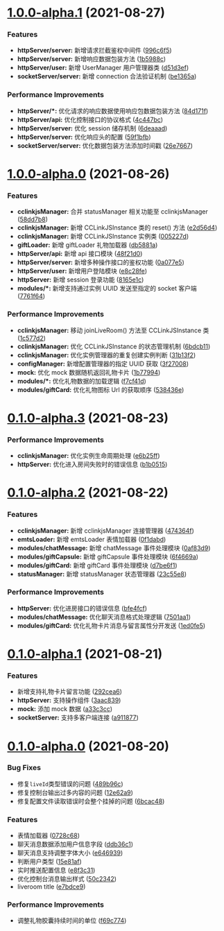 # [1.0.0-alpha.1](https://github.com/hhui64/livekun-server/compare/v1.0.0-alpha.0...v1.0.0-alpha.1) (2021-08-27)


### Features

* **httpServer/server:** 新增请求拦截鉴权中间件 ([996c6f5](https://github.com/hhui64/livekun-server/commit/996c6f56d20aa4f4d5a85c6ad6fb1297fc91d10a))
* **httpServer/server:** 新增响应数据包装方法 ([1b5988c](https://github.com/hhui64/livekun-server/commit/1b5988c0b4a3805a7c2645a1fda9feb6250dda62))
* **httpServer/user:** 新增 UserManager 用户管理器类 ([d51d3ef](https://github.com/hhui64/livekun-server/commit/d51d3efe8fc288ce15a4a35d9ad9410d88507a9e))
* **socketServer/server:** 新增 connection 合法验证机制 ([be1365a](https://github.com/hhui64/livekun-server/commit/be1365a723a952a9d6684b25f4c8a2ba9a5a583c))


### Performance Improvements

* **httpServer/*:** 优化请求的响应数据使用响应包数据包装方法 ([84d171f](https://github.com/hhui64/livekun-server/commit/84d171fe54c57b279c2157361ff391d1f6764d59))
* **httpServer/api:** 优化控制接口的协议格式 ([4c447bc](https://github.com/hhui64/livekun-server/commit/4c447bcc42766e4021d563f78a00af650943e521))
* **httpServer/server:** 优化 session 储存机制 ([6deaaad](https://github.com/hhui64/livekun-server/commit/6deaaad4f85d6a196ac3cea5c144143e83cd0b37))
* **httpServer/server:** 优化响应头的配置 ([59f1bfb](https://github.com/hhui64/livekun-server/commit/59f1bfb99338699b71c06536396b87559df61ec2))
* **socketServer/server:** 优化数据包装方法添加时间戳 ([26e7667](https://github.com/hhui64/livekun-server/commit/26e76672d141076ba11b18a6f5764c331a2c2f99))



# [1.0.0-alpha.0](https://github.com/hhui64/livekun-server/compare/v0.1.0-alpha.3...v1.0.0-alpha.0) (2021-08-26)


### Features

* **cclinkjsManager:** 合并 statusManager 相关功能至 cclinkjsManager ([58dd7b8](https://github.com/hhui64/livekun-server/commit/58dd7b88f61cb1c555a4fa365868a2f5513c4235))
* **cclinkjsManager:** 新增 CCLinkJSInstance 类的 reset() 方法 ([e2d56d4](https://github.com/hhui64/livekun-server/commit/e2d56d407a3a8c7a900031db951037738461b1d7))
* **cclinkjsManager:** 新增 CCLinkJSInstance 实例类 ([005227d](https://github.com/hhui64/livekun-server/commit/005227d73e24bef640a5f1fa7b47bedcd74c506b))
* **giftLoader:** 新增 giftLoader 礼物加载器 ([db5881a](https://github.com/hhui64/livekun-server/commit/db5881a2daefbe0f69d9a5a3a68be9e27bda8ac1))
* **httpServer/api:** 新增 api 接口模块 ([48f21d0](https://github.com/hhui64/livekun-server/commit/48f21d07f795e56b3be4814a9a3acf286bdeabf8))
* **httpServer/server:** 新增多种操作接口的鉴权功能 ([0a077e5](https://github.com/hhui64/livekun-server/commit/0a077e563b62e6eb0df326f948dc56ca10b06d1c))
* **httpServer/user:** 新增用户登陆模块 ([e8c28fe](https://github.com/hhui64/livekun-server/commit/e8c28feb56fcebbed22442889f916c65d94b184d))
* **httpServer:** 新增 session 登录功能 ([8165e1c](https://github.com/hhui64/livekun-server/commit/8165e1c408e6c60556b372c348aeee15934076d7))
* **modules/*:** 新增支持通过实例 UUID 发送至指定的 socket 客户端 ([7761f64](https://github.com/hhui64/livekun-server/commit/7761f64db70860a2577d302de89849cfdde61460))


### Performance Improvements

* **cclinkjsManager:** 移动 joinLiveRoom() 方法至 CCLinkJSInstance 类 ([1c577d2](https://github.com/hhui64/livekun-server/commit/1c577d2be4cc23aa79809fc9e346cf1e8bdc323d))
* **cclinkjsManager:** 优化 CCLinkJSInstance 的状态管理机制 ([6bdcb11](https://github.com/hhui64/livekun-server/commit/6bdcb110449fe251386da911d9466444a8ce8a90))
* **cclinkjsManager:** 优化实例管理器的重复创建实例判断 ([31b13f2](https://github.com/hhui64/livekun-server/commit/31b13f2a7271b6d0fd573a03abf4b6f561def6c4))
* **configManager:** 新增配置管理器的指定 UUID 获取 ([3f27008](https://github.com/hhui64/livekun-server/commit/3f27008d580a0de97eee9bf90bc89fe93a90b06d))
* **mock:** 优化 mock 数据随机返回礼物卡片 ([1b77994](https://github.com/hhui64/livekun-server/commit/1b77994523d570d4ac1459caee932d8f6ef1ccb9))
* **modules/*:** 优化礼物数据的加载逻辑 ([f7cf41d](https://github.com/hhui64/livekun-server/commit/f7cf41dbde2c4832a24a3dd0ab99d490af41c62f))
* **modules/giftCard:** 优化礼物图标 Url 的获取顺序 ([538436e](https://github.com/hhui64/livekun-server/commit/538436e266ca59fd6258ee643064d3ec963edc0c))



# [0.1.0-alpha.3](https://github.com/hhui64/livekun-server/compare/v0.1.0-alpha.2...v0.1.0-alpha.3) (2021-08-23)


### Performance Improvements

* **cclinkjsManager:** 优化实例生命周期处理 ([e6b25ff](https://github.com/hhui64/livekun-server/commit/e6b25ff575427a58295bf03a432e1966a1fe4955))
* **httpServer:** 优化进入房间失败时的错误信息 ([b1b0515](https://github.com/hhui64/livekun-server/commit/b1b05152d24ef1e442db613616e808880dd59dba))



# [0.1.0-alpha.2](https://github.com/hhui64/livekun-server/compare/v0.1.0-alpha.1...v0.1.0-alpha.2) (2021-08-22)


### Features

* **cclinkjsManager:** 新增 cclinkjsManager 连接管理器 ([474364f](https://github.com/hhui64/livekun-server/commit/474364fb1357cdcfdd97af454ccc7118f2f14f82))
* **emtsLoader:** 新增 emtsLoader 表情加载器 ([0f1dabd](https://github.com/hhui64/livekun-server/commit/0f1dabdfbbaa52822c1d12b4b882902af809ec23))
* **modules/chatMessage:** 新增 chatMessage 事件处理模块 ([0af83d9](https://github.com/hhui64/livekun-server/commit/0af83d920680ad46152ae892fb14703b45f484c4))
* **modules/giftCapsule:** 新增 giftCapsule 事件处理模块 ([6f4669a](https://github.com/hhui64/livekun-server/commit/6f4669aead85224c4becde324f42fcf2120ca046))
* **modules/giftCard:** 新增 giftCard 事件处理模块 ([d7be6f1](https://github.com/hhui64/livekun-server/commit/d7be6f1dcfcb08d1d74de9943f64182ab7be3957))
* **statusManager:** 新增 statusManager 状态管理器 ([23c55e8](https://github.com/hhui64/livekun-server/commit/23c55e87683a33034fbd5e9cda9f3db8d8b7753c))


### Performance Improvements

* **httpServer:** 优化进房接口的错误信息 ([bfe4fcf](https://github.com/hhui64/livekun-server/commit/bfe4fcf53591facde071f548c7c5480ba784082c))
* **modules/chatMessage:** 优化聊天消息格式处理逻辑 ([7501aa1](https://github.com/hhui64/livekun-server/commit/7501aa1e5e98d3642969d561e1033be08edf4d9f))
* **modules/giftCard:** 优化礼物卡片消息与留言属性分开发送 ([1ed0fe5](https://github.com/hhui64/livekun-server/commit/1ed0fe5fb003e5fc8ba7650d203c63188c66433e))



# [0.1.0-alpha.1](https://github.com/hhui64/livekun-server/compare/v0.1.0-alpha.0...v0.1.0-alpha.1) (2021-08-21)


### Features

* 新增支持礼物卡片留言功能 ([292cea6](https://github.com/hhui64/livekun-server/commit/292cea6de30d99673a9e14f502b8535aac913983))
* **httpServer:** 支持操作组件 ([3aac839](https://github.com/hhui64/livekun-server/commit/3aac839121ba456176e36f27719024774f68b93a))
* **mock:** 添加 mock 数据 ([a33c3cc](https://github.com/hhui64/livekun-server/commit/a33c3ccbc350a9e53be28df22931823592ed0a79))
* **socketServer:** 支持多客户端连接 ([a911877](https://github.com/hhui64/livekun-server/commit/a9118771e7b81059717ea38270f77066bc693fa2))



# [0.1.0-alpha.0](https://github.com/hhui64/livekun-server/compare/e7bdce9ca23a97009b03b81ee7297952cb264866...v0.1.0-alpha.0) (2021-08-20)


### Bug Fixes

* 修复`liveId`类型错误的问题 ([489b96c](https://github.com/hhui64/livekun-server/commit/489b96cccdc9ace5f6c67545b1f7998456fcf432))
* 修复控制台输出过多内容的问题 ([12e62a9](https://github.com/hhui64/livekun-server/commit/12e62a9f06f1e929c96159fd36412b82549a99b5))
* 修复配置文件读取错误时会整个挂掉的问题 ([6bcac48](https://github.com/hhui64/livekun-server/commit/6bcac4858272d93dfb3d6f51295740dac180b751))


### Features

* 表情加载器 ([0728c68](https://github.com/hhui64/livekun-server/commit/0728c688d50cb8bc497f94398739124dfeccbe1f))
* 聊天消息数据添加用户信息字段 ([ddb36c1](https://github.com/hhui64/livekun-server/commit/ddb36c1a65e76b9ac2835b8acd910558d472f4ce))
* 聊天消息支持调整字体大小 ([e646939](https://github.com/hhui64/livekun-server/commit/e6469395117c1b5ec7b13adaa327777c14ee1cb7))
* 判断用户类型 ([15e81af](https://github.com/hhui64/livekun-server/commit/15e81af472a3fca3eaa80a137d88f54888b8580d))
* 实时推送配置信息 ([e8f3c31](https://github.com/hhui64/livekun-server/commit/e8f3c31338ca93e5ecb132967a77b9db9bb3456b))
* 优化控制台消息输出样式 ([50c2342](https://github.com/hhui64/livekun-server/commit/50c2342eaac4aaaca19ab7225b507c9c02bc28f1))
* liveroom title ([e7bdce9](https://github.com/hhui64/livekun-server/commit/e7bdce9ca23a97009b03b81ee7297952cb264866))


### Performance Improvements

* 调整礼物胶囊持续时间的单位 ([f69c774](https://github.com/hhui64/livekun-server/commit/f69c7748bbefd14270250de2477acb107496e740))



